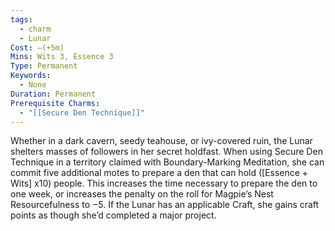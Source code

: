 ```yaml
---
tags:
  - charm
  - Lunar
Cost: —(+5m)
Mins: Wits 3, Essence 3
Type: Permanent
Keywords:
  - None
Duration: Permanent
Prerequisite Charms:
  - "[[Secure Den Technique]]"
---
```

Whether in a dark cavern, seedy teahouse, or ivy-covered ruin, the Lunar shelters masses of followers in her secret holdfast. When using Secure Den Technique in a territory claimed with Boundary-Marking Meditation, she can commit five additional motes to prepare a den that can hold ([Essence + Wits] x10) people. This increases the time necessary to prepare the den to one week, or increases the penalty on the roll for Magpie’s Nest Resourcefulness to −5. If the Lunar has an applicable Craft, she gains craft points as though she’d completed a major project.
